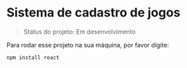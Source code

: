 # Sistema de cadastro de jogos

> Status do projeto: Em desenvolvimento

Para rodar esse projeto na sua máquina, por favor digite:

```
npm install react
```




